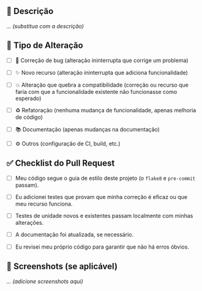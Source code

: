## 🚀 Descrição

_... (substitua com a descrição)_


## 📝 Tipo de Alteração

- [ ] 🐞 Correção de bug (alteração ininterrupta que corrige um problema)
- [ ] ✨ Novo recurso (alteração ininterrupta que adiciona funcionalidade)
- [ ] 💥 Alteração que quebra a compatibilidade (correção ou recurso que faria com que a funcionalidade existente não funcionasse como esperado)
- [ ] ♻️ Refatoração (nenhuma mudança de funcionalidade, apenas melhoria de código)
- [ ] 📚 Documentação (apenas mudanças na documentação)
- [ ] ⚙️ Outros (configuração de CI, build, etc.)


## ✅ Checklist do Pull Request

- [ ] Meu código segue o guia de estilo deste projeto (o `flake8` e `pre-commit` passam).
- [ ] Eu adicionei testes que provam que minha correção é eficaz ou que meu recurso funciona.
- [ ] Testes de unidade novos e existentes passam localmente com minhas alterações.
- [ ] A documentação foi atualizada, se necessário.
- [ ] Eu revisei meu próprio código para garantir que não há erros óbvios.


## 📸 Screenshots (se aplicável)

_... (adicione screenshots aqui)_
